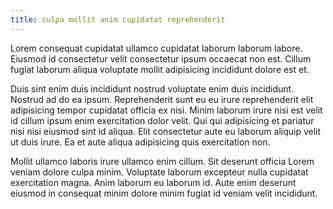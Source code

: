 ```yaml
---
title: culpa mollit anim cupidatat reprehenderit
---
```


Lorem consequat cupidatat ullamco cupidatat laborum laborum labore. Eiusmod id consectetur velit consectetur ipsum occaecat non est. Cillum fugiat laborum aliqua voluptate mollit adipisicing incididunt dolore est et.

Duis sint enim duis incididunt nostrud voluptate enim duis incididunt. Nostrud ad do ea ipsum. Reprehenderit sunt eu eu irure reprehenderit elit adipisicing tempor cupidatat officia ex nisi. Minim laborum irure nisi est velit id cillum ipsum enim exercitation dolor velit. Qui qui adipisicing et pariatur nisi nisi eiusmod sint id aliqua. Elit consectetur aute eu laborum aliquip velit ut duis irure. Ea et aute aliqua adipisicing quis exercitation non.

Mollit ullamco laboris irure ullamco enim cillum. Sit deserunt officia Lorem veniam dolore culpa minim. Voluptate laborum excepteur nulla cupidatat exercitation magna. Anim laborum eu laborum id. Aute enim deserunt eiusmod in consequat minim dolore minim fugiat id veniam velit incididunt.